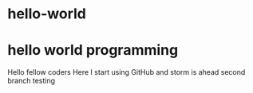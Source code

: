 # hello-world
# hello world programming
Hello fellow coders Here I start using GitHub and storm is ahead 
second branch testing 
